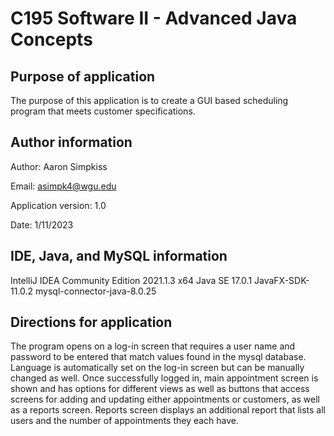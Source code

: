 # C195 Software II - Advanced Java Concepts


## Purpose of application

The purpose of this application is to create a GUI based scheduling program that meets customer specifications.


## Author information

Author: Aaron Simpkiss

Email: asimpk4@wgu.edu

Application version: 1.0

Date: 1/11/2023


## IDE, Java, and MySQL information

IntelliJ IDEA Community Edition 2021.1.3 x64
Java SE 17.0.1
JavaFX-SDK-11.0.2
mysql-connector-java-8.0.25


## Directions for application

The program opens on a log-in screen that requires a user name and password to be entered that match values found in the mysql database. Language is automatically set on the log-in screen but can be manually changed as well.
Once successfully logged in, main appointment screen is shown and has options for different views as well as buttons that access screens for adding and updating either appointments or customers, as well as a reports screen.
Reports screen displays an additional report that lists all users and the number of appointments they each have.
